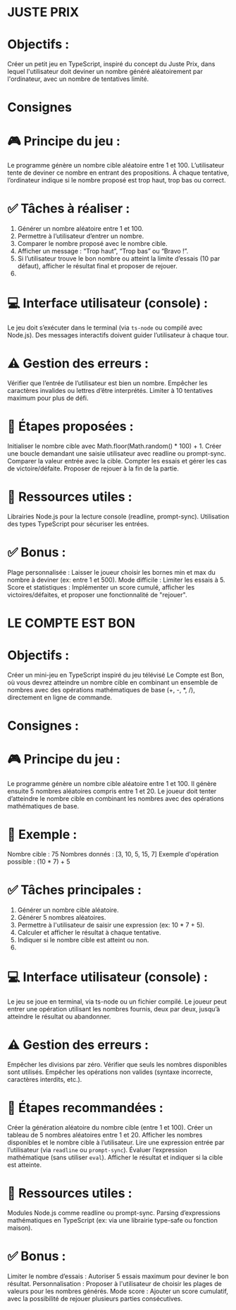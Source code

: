# JUSTE PRIX
# Objectifs :
Créer un petit jeu en TypeScript, inspiré du concept du Juste Prix, dans lequel l'utilisateur doit deviner un nombre généré aléatoirement par l'ordinateur, avec un nombre de tentatives limité.

# Consignes
# 🎮 Principe du jeu :

Le programme génère un nombre cible aléatoire entre 1 et 100.
L’utilisateur tente de deviner ce nombre en entrant des propositions.
À chaque tentative, l’ordinateur indique si le nombre proposé est trop haut, trop bas ou correct.

# ✅ Tâches à réaliser :

1. Générer un nombre aléatoire entre 1 et 100.
2. Permettre à l’utilisateur d’entrer un nombre.
3. Comparer le nombre proposé avec le nombre cible.
4. Afficher un message : “Trop haut”, “Trop bas” ou “Bravo !”.
5. Si l’utilisateur trouve le bon nombre ou atteint la limite d’essais (10 par défaut), afficher le résultat final et proposer de rejouer.
6. 
# 💻 Interface utilisateur (console) :

Le jeu doit s’exécuter dans le terminal (via `ts-node` ou compilé avec Node.js).
Des messages interactifs doivent guider l’utilisateur à chaque tour.

# ⚠️ Gestion des erreurs :

Vérifier que l’entrée de l’utilisateur est bien un nombre.
Empêcher les caractères invalides ou lettres d’être interprétés.
Limiter à 10 tentatives maximum pour plus de défi.

# 🧭 Étapes proposées :

Initialiser le nombre cible avec Math.floor(Math.random() * 100) + 1.
Créer une boucle demandant une saisie utilisateur avec readline ou prompt-sync.
Comparer la valeur entrée avec la cible.
Compter les essais et gérer les cas de victoire/défaite.
Proposer de rejouer à la fin de la partie.

# 🔗 Ressources utiles :

Librairies Node.js pour la lecture console (readline, prompt-sync).
Utilisation des types TypeScript pour sécuriser les entrées.

# ✅ Bonus :
Plage personnalisée : Laisser le joueur choisir les bornes min et max du nombre à deviner (ex: entre 1 et 500).
Mode difficile : Limiter les essais à 5.
Score et statistiques : Implémenter un score cumulé, afficher les victoires/défaites, et proposer une fonctionnalité de "rejouer".

# LE COMPTE EST BON
# Objectifs :
Créer un mini-jeu en TypeScript inspiré du jeu télévisé Le Compte est Bon, où vous devrez atteindre un nombre cible en combinant un ensemble de nombres avec des opérations mathématiques de base (+, -, *, /), directement en ligne de commande.

# Consignes :
# 🎮 Principe du jeu :

Le programme génère un nombre cible aléatoire entre 1 et 100.
Il génère ensuite 5 nombres aléatoires compris entre 1 et 20.
Le joueur doit tenter d’atteindre le nombre cible en combinant les nombres avec des opérations mathématiques de base.

# 🧪 Exemple :

Nombre cible : 75
Nombres donnés : [3, 10, 5, 15, 7]
Exemple d'opération possible : (10 * 7) + 5

# ✅ Tâches principales :

1. Générer un nombre cible aléatoire.
2. Générer 5 nombres aléatoires.
3. Permettre à l'utilisateur de saisir une expression (ex: 10 * 7 + 5).
4. Calculer et afficher le résultat à chaque tentative.
5. Indiquer si le nombre cible est atteint ou non.
6. 
# 💻 Interface utilisateur (console) :

Le jeu se joue en terminal, via ts-node ou un fichier compilé.
Le joueur peut entrer une opération utilisant les nombres fournis, deux par deux, jusqu’à atteindre le résultat ou abandonner.

# ⚠️ Gestion des erreurs :

Empêcher les divisions par zéro.
Vérifier que seuls les nombres disponibles sont utilisés.
Empêcher les opérations non valides (syntaxe incorrecte, caractères interdits, etc.).

# 🧭 Étapes recommandées :

Créer la génération aléatoire du nombre cible (entre 1 et 100).
Créer un tableau de 5 nombres aléatoires entre 1 et 20.
Afficher les nombres disponibles et le nombre cible à l’utilisateur.
Lire une expression entrée par l’utilisateur (via `readline` ou `prompt-sync`).
Évaluer l’expression mathématique (sans utiliser `eval`).
Afficher le résultat et indiquer si la cible est atteinte.

# 🔗 Ressources utiles :

Modules Node.js comme readline ou prompt-sync.
Parsing d’expressions mathématiques en TypeScript (ex: via une librairie type-safe ou fonction maison).

# ✅ Bonus :
Limiter le nombre d’essais : Autoriser 5 essais maximum pour deviner le bon résultat.
Personnalisation : Proposer à l'utilisateur de choisir les plages de valeurs pour les nombres générés.
Mode score : Ajouter un score cumulatif, avec la possibilité de rejouer plusieurs parties consécutives.
